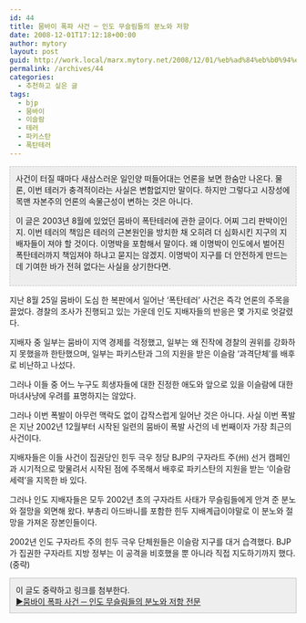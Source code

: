 ```yaml
---
id: 44
title: 뭄바이 폭파 사건 ─ 인도 무슬림들의 분노와 저항
date: 2008-12-01T17:12:18+00:00
author: mytory
layout: post
guid: http://work.local/marx.mytory.net/2008/12/01/%eb%ad%84%eb%b0%94%ec%9d%b4-%ed%8f%ad%ed%8c%8c-%ec%82%ac%ea%b1%b4-%e2%94%80-%ec%9d%b8%eb%8f%84-%eb%ac%b4%ec%8a%ac%eb%a6%bc%eb%93%a4%ec%9d%98-%eb%b6%84%eb%85%b8%ec%99%80-%ec%a0%80%ed%95%ad/
permalink: /archives/44
categories:
  - 추천하고 싶은 글
tags:
  - bjp
  - 뭄바이
  - 이슬람
  - 테러
  - 파키스탄
  - 폭탄테러
---
```

<div class="txc-textbox" style="BORDER-RIGHT: #c1c1c1 1px dashed; PADDING-RIGHT: 10px; BORDER-TOP: #c1c1c1 1px dashed; PADDING-LEFT: 10px; PADDING-BOTTOM: 10px; BORDER-LEFT: #c1c1c1 1px dashed; PADDING-TOP: 10px; BORDER-BOTTOM: #c1c1c1 1px dashed; BACKGROUND-COLOR: #eeeeee">
  사건이 터질 때마다 새삼스러운 일인양 떠들어대는 언론을 보면 한숨만 나온다. 물론, 이번 테러가 충격적이라는 사실은 변함없지만 말이다. 하지만 그렇다고 시장성에 목맨 자본주의 언론의 속물근성이 변하는 것은 아니다.</p> 
  
  <p>
    이 글은 2003년 8월에 있었던 뭄바이 폭탄테러에 관한 글이다. 어찌 그리 판박이인지. 이번 테러의 책임은 테러의 근본원인을 방치한 채 오히려 더 심화시킨 지구의 지배자들이 져야 할 것이다. 이명박을 포함해서 말이다. 왜 이명박이 인도에서 벌어진 폭탄테러까지 책임져야 하냐고 묻지는 않겠지. 이명박이 지구를 더 안전하게 만드는 데 기여한 바가 전혀 없다는 사실을 상기한다면.
  </p>
</div>

지난 8월 25일 뭄바이 도심 한 복판에서 일어난 ‘폭탄테러’ 사건은 즉각 언론의 주목을 끌었다. 경찰의 조사가 진행되고 있는 가운데 인도 지배자들의 반응은 몇 가지로 엇갈렸다.

지배자 중 일부는 뭄바이 지역 경제를 걱정했고, 일부는 왜 진작에 경찰의 권위를 강화하지 못했을까 한탄했으며, 일부는 파키스탄과 그의 지원을 받은 이슬람 ‘과격단체’를 배후로 비난하고 나섰다.

그러나 이들 중 어느 누구도 희생자들에 대한 진정한 애도와 앞으로 있을 이슬람에 대한 마녀사냥에 우려를 표명하지는 않았다.

그러나 이번 폭발이 아무런 맥락도 없이 갑작스럽게 일어난 것은 아니다. 사실 이번 폭발은 지난 2002년 12월부터 시작된 일련의 뭄바이 폭발 사건의 네 번째이자 가장 최근의 사건이다.

지배자들은 이들 사건이 집권당인 힌두 극우 정당 BJP의 구자라트 주(州) 선거 캠페인과 시기적으로 맞물려서 시작된 점에 주목해서 배후로 파키스탄의 지원을 받는 ‘이슬람 세력’을 지목한 바 있다.

그러나 인도 지배자들은 모두 2002년 초의 구자라트 사태가 무슬림들에게 안겨 준 분노와 절망을 외면해 왔다. 부총리 아드바니를 포함한 힌두 지배계급이야말로 이 분노와 절망을 가져온 장본인들이다.

2002년 인도 구자라트 주의 힌두 극우 단체원들은 이슬람 지구를 대거 습격했다. BJP가 집권한 구자라트 지방 정부는 이 공격을 비호했을 뿐 아니라 직접 지도하기까지 했다. (중략)

<div class="txc-textbox" style="BORDER-RIGHT: #c1c1c1 1px solid; PADDING-RIGHT: 10px; BORDER-TOP: #c1c1c1 1px solid; PADDING-LEFT: 10px; PADDING-BOTTOM: 10px; BORDER-LEFT: #c1c1c1 1px solid; PADDING-TOP: 10px; BORDER-BOTTOM: #c1c1c1 1px solid; BACKGROUND-COLOR: #eeeeee">
  이 글도 중략하고 링크를 첨부한다.<br /> <a href="http://wspaper.org/0_view.php?urn=urn:newsml:counterfire.or.kr:20040629T000000%2b0900:d14-264:1U" target="_blank">▶뭄바이 폭파 사건 ─ 인도 무슬림들의 분노와 저항 전문</a>
</div>